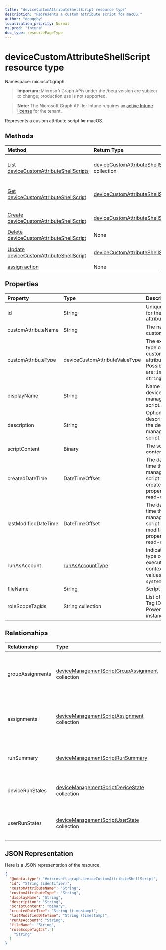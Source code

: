 ```yaml
---
title: "deviceCustomAttributeShellScript resource type"
description: "Represents a custom attribute script for macOS."
author: "dougeby"
localization_priority: Normal
ms.prod: "intune"
doc_type: resourcePageType
---
```


# deviceCustomAttributeShellScript resource type

Namespace: microsoft.graph

> **Important:** Microsoft Graph APIs under the /beta version are subject to change; production use is not supported.

> **Note:** The Microsoft Graph API for Intune requires an [active Intune license](https://go.microsoft.com/fwlink/?linkid=839381) for the tenant.

Represents a custom attribute script for macOS.

## Methods
|Method|Return Type|Description|
|:---|:---|:---|
|[List deviceCustomAttributeShellScripts](../api/intune-devices-devicecustomattributeshellscript-list.md)|[deviceCustomAttributeShellScript](../resources/intune-devices-devicecustomattributeshellscript.md) collection|List properties and relationships of the [deviceCustomAttributeShellScript](../resources/intune-devices-devicecustomattributeshellscript.md) objects.|
|[Get deviceCustomAttributeShellScript](../api/intune-devices-devicecustomattributeshellscript-get.md)|[deviceCustomAttributeShellScript](../resources/intune-devices-devicecustomattributeshellscript.md)|Read properties and relationships of the [deviceCustomAttributeShellScript](../resources/intune-devices-devicecustomattributeshellscript.md) object.|
|[Create deviceCustomAttributeShellScript](../api/intune-devices-devicecustomattributeshellscript-create.md)|[deviceCustomAttributeShellScript](../resources/intune-devices-devicecustomattributeshellscript.md)|Create a new [deviceCustomAttributeShellScript](../resources/intune-devices-devicecustomattributeshellscript.md) object.|
|[Delete deviceCustomAttributeShellScript](../api/intune-devices-devicecustomattributeshellscript-delete.md)|None|Deletes a [deviceCustomAttributeShellScript](../resources/intune-devices-devicecustomattributeshellscript.md).|
|[Update deviceCustomAttributeShellScript](../api/intune-devices-devicecustomattributeshellscript-update.md)|[deviceCustomAttributeShellScript](../resources/intune-devices-devicecustomattributeshellscript.md)|Update the properties of a [deviceCustomAttributeShellScript](../resources/intune-devices-devicecustomattributeshellscript.md) object.|
|[assign action](../api/intune-devices-devicecustomattributeshellscript-assign.md)|None|Not yet documented|

## Properties
|Property|Type|Description|
|:---|:---|:---|
|id|String|Unique Identifier for the custom attribute entity.|
|customAttributeName|String|The name of the custom attribute.|
|customAttributeType|[deviceCustomAttributeValueType](../resources/intune-devices-devicecustomattributevaluetype.md)|The expected type of the custom attribute's value. Possible values are: `integer`, `string`, `dateTime`.|
|displayName|String|Name of the device management script.|
|description|String|Optional description for the device management script.|
|scriptContent|Binary|The script content.|
|createdDateTime|DateTimeOffset|The date and time the device management script was created. This property is read-only.|
|lastModifiedDateTime|DateTimeOffset|The date and time the device management script was last modified. This property is read-only.|
|runAsAccount|[runAsAccountType](../resources/intune-shared-runasaccounttype.md)|Indicates the type of execution context. Possible values are: `system`, `user`.|
|fileName|String|Script file name.|
|roleScopeTagIds|String collection|List of Scope Tag IDs for this PowerShellScript instance.|

## Relationships
|Relationship|Type|Description|
|:---|:---|:---|
|groupAssignments|[deviceManagementScriptGroupAssignment](../resources/intune-devices-devicemanagementscriptgroupassignment.md) collection|The list of group assignments for the device management script.|
|assignments|[deviceManagementScriptAssignment](../resources/intune-devices-devicemanagementscriptassignment.md) collection|The list of group assignments for the device management script.|
|runSummary|[deviceManagementScriptRunSummary](../resources/intune-devices-devicemanagementscriptrunsummary.md)|Run summary for device management script.|
|deviceRunStates|[deviceManagementScriptDeviceState](../resources/intune-devices-devicemanagementscriptdevicestate.md) collection|List of run states for this script across all devices.|
|userRunStates|[deviceManagementScriptUserState](../resources/intune-devices-devicemanagementscriptuserstate.md) collection|List of run states for this script across all users.|

## JSON Representation
Here is a JSON representation of the resource.
<!-- {
  "blockType": "resource",
  "keyProperty": "id",
  "@odata.type": "microsoft.graph.deviceCustomAttributeShellScript"
}
-->
``` json
{
  "@odata.type": "#microsoft.graph.deviceCustomAttributeShellScript",
  "id": "String (identifier)",
  "customAttributeName": "String",
  "customAttributeType": "String",
  "displayName": "String",
  "description": "String",
  "scriptContent": "binary",
  "createdDateTime": "String (timestamp)",
  "lastModifiedDateTime": "String (timestamp)",
  "runAsAccount": "String",
  "fileName": "String",
  "roleScopeTagIds": [
    "String"
  ]
}
```





